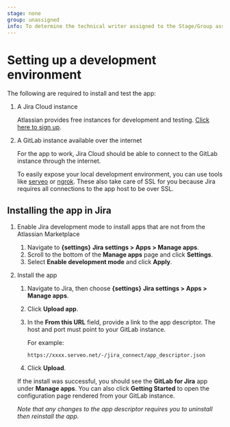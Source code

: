 ```yaml
---
stage: none
group: unassigned
info: To determine the technical writer assigned to the Stage/Group associated with this page, see https://about.gitlab.com/handbook/engineering/ux/technical-writing/#designated-technical-writers
---
```


# Setting up a development environment

The following are required to install and test the app:

1. A Jira Cloud instance

   Atlassian provides free instances for development and testing. [Click here to sign up](https://developer.atlassian.com/platform/marketplace/getting-started/#free-developer-instances-to-build-and-test-your-app).

1. A GitLab instance available over the internet

   For the app to work, Jira Cloud should be able to connect to the GitLab instance through the internet.

   To easily expose your local development environment, you can use tools like
   [serveo](https://medium.com/automationmaster/how-to-forward-my-local-port-to-public-using-serveo-4979f352a3bf)
   or [ngrok](https://ngrok.com). These also take care of SSL for you because Jira
   requires all connections to the app host to be over SSL.

## Installing the app in Jira

1. Enable Jira development mode to install apps that are not from the Atlassian Marketplace

   1. Navigate to **{settings}** **Jira settings > Apps > Manage apps**.
   1. Scroll to the bottom of the **Manage apps** page and click **Settings**.
   1. Select **Enable development mode** and click **Apply**.

1. Install the app

   1. Navigate to Jira, then choose **{settings}** **Jira settings > Apps > Manage apps**.
   1. Click **Upload app**.
   1. In the **From this URL** field, provide a link to the app descriptor. The host and port must point to your GitLab instance.

      For example:

      ```plaintext
      https://xxxx.serveo.net/-/jira_connect/app_descriptor.json
      ```

   1. Click **Upload**.

   If the install was successful, you should see the **GitLab for Jira** app under **Manage apps**.
   You can also click **Getting Started** to open the configuration page rendered from your GitLab instance.

   _Note that any changes to the app descriptor requires you to uninstall then reinstall the app._
